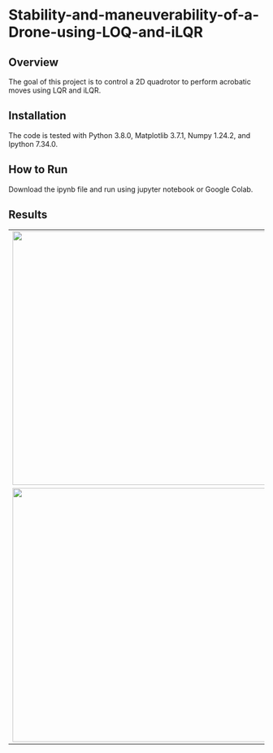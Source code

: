 # Stability-and-maneuverability-of-a-Drone-using-LOQ-and-iLQR

## Overview
The goal of this project is to control a 2D quadrotor to perform acrobatic moves using LQR and iLQR.

## Installation
The code is tested with Python 3.8.0, Matplotlib 3.7.1, Numpy 1.24.2, and Ipython 7.34.0.

## How to Run
Download the ipynb file and run using jupyter notebook or Google Colab.

## Results

<table>
  <tr>
    <td>
      <img src="https://github.com/Naveench7/Stability-and-maneuverability-of-a-Drone-using-LOQ-and-iLQR/assets/100085132/d2e27a22-ef0c-4dfb-a1c5-babc80a494e6" width="500" height="500">
    </td>
    <td>
      <img src="https://github.com/Naveench7/Stability-and-maneuverability-of-a-Drone-using-LOQ-and-iLQR/assets/100085132/07c7d930-f31f-452d-aaa1-2b0cf917f1ae" width="500" height="500">
    </td>
  </tr>
  <tr>
    <td>
      <img src="https://github.com/Naveench7/Stability-and-maneuverability-of-a-Drone-using-LOQ-and-iLQR/assets/100085132/de92e6c4-e358-4795-861c-6e64769a2965" width="500" height="500">
    </td>
    <td>
      <img src="https://github.com/Naveench7/Stability-and-maneuverability-of-a-Drone-using-LOQ-and-iLQR/assets/100085132/b8ea1346-44ee-4739-a760-38b73b1d6a9d" width="500" height="500">
    </td>
  </tr>
</table>






